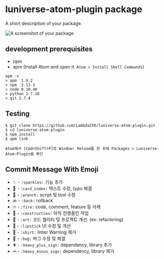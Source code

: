 # luniverse-atom-plugin package

A short description of your package.

![A screenshot of your package](https://f.cloud.github.com/assets/69169/2290250/c35d867a-a017-11e3-86be-cd7c5bf3ff9b.gif)

## development prerequisites

* npm
* apm (Install Atom and open it. `Atom > Install Shell Commands`)
```
apm -v
> apm  1.9.2
> npm  2.13.3
> node 0.10.40
> python 2.7.10
> git 2.7.4
```

## Testing

```
$ git clone https://github.com/Lambda256/luniverse-atom-plugin.git
$ cd luniverse-atom-plugin
$ npm install
$ apm link

Atom에서 [Cmd+Shift+P]로 Window: Reload를 한 후에 Packages > Luniverse-Atom-Plugin을 확인
```

## Commit Message With Emoji
* :sparkles: - `:sparkles:` 기능 추가
* :card_index: - `:card_index:` 텍스트 수정, typo 해결
* :wrench: - `:wrench:` script 및 tool 수정
* :back: - `:back:` rollback
* :fire: - `:fire:` code, comment, feature 등 삭제
* :construction: - `:construction:` 아직 진행중인 작업
* :art: - `:art:` 코드 퀄리티 및 프로젝트 개선. (ex: refactoring)
* :lipstick: - `:lipstick` UI 수정 및 개선
* :shirt: - `:shirt:` linter Warning 제거
* :bug: - `:bug:` 버그 수정 및 해결
* :heavy_plus_sign: - `:heavy_plus_sign:` dependency, library 추가
* :heavy_minus_sign: - `:heavy_minus_sign:` dependency, library 제거
